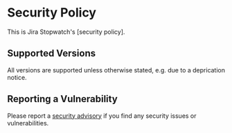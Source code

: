 # Security Policy

This is Jira Stopwatch's [security policy].

## Supported Versions

All versions are supported unless otherwise stated, e.g. due to a deprication notice.

## Reporting a Vulnerability

Please report a [security advisory] if you find any security issues or vulnerabilities.

[general security policy]: https://github.com/jirastopwatch/.github/security/policy
[security advisory]: https://github.com/jirastopwatch/.github/security/advisories/new
